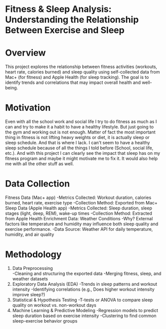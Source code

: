 # Fitness & Sleep Analysis: Understanding the Relationship Between Exercise and Sleep
# Overview
This project explores the relationship between fitness activities (workouts, heart rate, calories burned) and sleep quality using self-collected data from Mac+ (for fitness) and Apple Health (for sleep tracking). The goal is to identify trends and correlations that may impact overall health and well-being.
# Motivation
Even with all the school work and social life I try to do fitness as much as I can and try to make it a habit to have a healthy lifestyle. But just going to the gym and working out is not enough. Matter of fact the most important thing in fitness is not lifting heavy weights or diet, it is actually sleep or sleep schedule. And that is where I lack. I can't seem to have a healthy sleep schedule because of all the things I told before (School, social life, etc.). And with this project I can clearly see the impact that sleep has on my fitness program and maybe it might motivate me to fix it. It would also help me with all the other stuff as well.
# Data Collection
Fitness Data (Mac+ app)
  -Metrics Collected: Workout duration, calories burned, heart rate, exercise type
  -Collection Method: Exported from Mac+
Sleep Data (Apple Health app)
  -Metrics Collected: Sleep duration, sleep stages (light, deep, REM), wake-up times
  -Collection Method: Extracted from Apple Health
Enrichment Data: Weather Conditions
  -Why? External factors like temperature and humidity may influence both sleep quality and exercise performance.
  -Data Source: Weather API for daily temperature, humidity, and air quality
# Methodology
 1. Data Preprocessing  
  -Cleaning and structuring the exported data
  -Merging fitness, sleep, and weather datasets
 3. Exploratory Data Analysis (EDA)
  -Trends in sleep patterns and workout intensity
  -Identifying correlations (e.g., Does higher workout intensity improve sleep?)
 4. Statistical & Hypothesis Testing
  -T-tests or ANOVA to compare sleep quality on workout vs. non-workout days
 5. Machine Learning & Predictive Modeling 
  -Regression models to predict sleep duration based on exercise intensity
  -Clustering to find common sleep-exercise behavior groups

